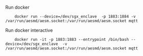 Run docker
 
```
	docker run --device=/dev/sgx_enclave  -p 1883:1884 -v /var/run/aesmd/aesm.socket:/var/run/aesmd/aesm.socket mqtt
```

Run docker interactive
```
	docker run -it -p 1883:1883 --entrypoint /bin/bash --device=/dev/sgx_enclave  -v /var/run/aesmd/aesm.socket:/var/run/aesmd/aesm.socket mqtt	
```
